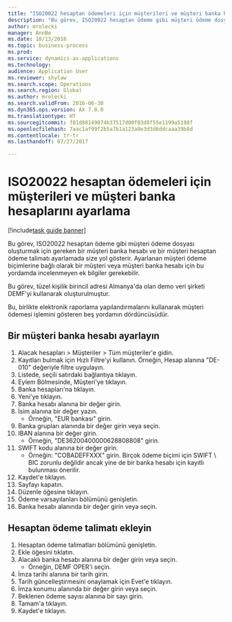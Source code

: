 ```yaml
--- 
title: "ISO20022 hesaptan ödemeleri için müşterileri ve müşteri banka hesaplarını ayarlama"
description: "Bu görev, ISO20022 hesaptan ödeme gibi müşteri ödeme dosyası oluşturmak için gereken bir müşteri banka hesabı ve bir müşteri hesaptan ödeme talimatı ayarlamada size yol gösterir."
author: mrolecki
manager: AnnBe
ms.date: 10/13/2016
ms.topic: business-process
ms.prod: 
ms.service: dynamics-ax-applications
ms.technology: 
audience: Application User
ms.reviewer: shylaw
ms.search.scope: Operations
ms.search.region: Global
ms.author: mrolecki
ms.search.validFrom: 2016-06-30
ms.dyn365.ops.version: AX 7.0.0
ms.translationtype: HT
ms.sourcegitcommit: f01d88149074b37517d00f03d8f55e1199a5198f
ms.openlocfilehash: 7aac1af99f2b5a7b1a123a8e3d3d6ddcaaa39b8d
ms.contentlocale: tr-tr
ms.lasthandoff: 07/27/2017

---
```

# <a name="set-up-customers-and-customer-bank-accounts-for-iso20022-direct-debits"></a>ISO20022 hesaptan ödemeleri için müşterileri ve müşteri banka hesaplarını ayarlama

[!include[task guide banner](../../includes/task-guide-banner.md)]

Bu görev, ISO20022 hesaptan ödeme gibi müşteri ödeme dosyası oluşturmak için gereken bir müşteri banka hesabı ve bir müşteri hesaptan ödeme talimatı ayarlamada size yol gösterir. Ayarlanan müşteri ödeme biçimlerine bağlı olarak bir müşteri veya müşteri banka hesabı için bu yordamda incelenmeyen ek bilgiler gerekebilir. 

Bu görev, tüzel kişilik birincil adresi Almanya'da olan demo veri şirketi DEMF'yi kullanarak oluşturulmuştur.



Bu, birlikte elektronik raporlama yapılandırmalarını kullanarak müşteri ödemesi işlemini gösteren beş yordamın dördüncüsüdür.


## <a name="set-up-a-customer-bank-account"></a>Bir müşteri banka hesabı ayarlayın
1. Alacak hesapları > Müşteriler > Tüm müşteriler'e gidin.
2. Kayıtları bulmak için Hızlı Filtre'yi kullanın. Örneğin, Hesap alanına "DE-010" değeriyle filtre uygulayın.
3. Listede, seçili satırdaki bağlantıya tıklayın.
4. Eylem Bölmesinde, Müşteri'ye tıklayın.
5. Banka hesapları'na tıklayın.
6. Yeni'ye tıklayın.
7. Banka hesabı alanına bir değer girin.
8. İsim alanına bir değer yazın.
    * Örneğin, "EUR bankası" girin.  
9. Banka grupları alanında bir değer girin veya seçin.
10. IBAN alanına bir değer girin.
    * Örneğin, "DE36200400000628808808" girin.  
11. SWIFT kodu alanına bir değer girin.
    * Örneğin: "COBADEFFXXX" girin.  Birçok ödeme biçimi için SWIFT \ BIC zorunlu değildir ancak yine de bir banka hesabı için kayıtlı bulunması önerilir.  
12. Kaydet'e tıklayın.
13. Sayfayı kapatın.
14. Düzenle öğesine tıklayın.
15. Ödeme varsayılanları bölümünü genişletin.
16. Banka hesabı alanında bir değer girin veya seçin.

## <a name="add-a-direct-debit-mandate"></a>Hesaptan ödeme talimatı ekleyin
1. Hesaptan ödeme talimatları bölümünü genişletin.
2. Ekle öğesini tıklatın.
3. Alacaklı banka hesabı alanına bir değer girin veya seçin.
    * Örneğin, DEMF OPER'i seçin.  
4. İmza tarihi alanına bir tarih girin.
5. Tarih güncelleştirmesini onaylamak için Evet'e tıklayın.
6. İmza konumu alanında bir değer girin veya seçin.
7. Beklenen ödeme sayısı alanına bir sayı girin.
8. Tamam'a tıklayın.
9. Kaydet'e tıklayın.


